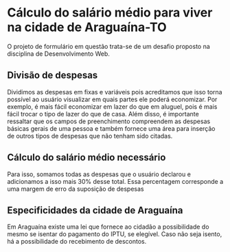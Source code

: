 # Cálculo do salário médio para viver na cidade de Araguaína-TO
O projeto de formulário em questão trata-se de um desafio proposto na disciplina de Desenvolvimento Web.
## Divisão de despesas
Dividimos as despesas em fixas e variáveis pois acreditamos que isso torna possível ao usuário visualizar em quais partes ele poderá economizar. Por exemplo, é mais fácil economizar em lazer do que em aluguel, pois é mais fácil trocar o tipo de lazer do que de casa. Além disso, é importante ressaltar que os campos de preenchimento compreendem as despesas básicas gerais de uma pessoa e também fornece uma área para inserção de outros tipos de despesas que não tenham sido citadas.
## Cálculo do salário médio necessário
Para isso, somamos todas as despesas que o usuário declarou e adicionamos a isso mais 30% desse total. Essa percentagem corresponde a uma margem de erro da suposição de despesas
## Especificidades da cidade de Araguaína
Em Araguaína existe uma lei que fornece ao cidadão a possibilidade do mesmo se isentar do pagamento do IPTU, se elegível. Caso não seja isento, há a possibilidade do recebimento de descontos.